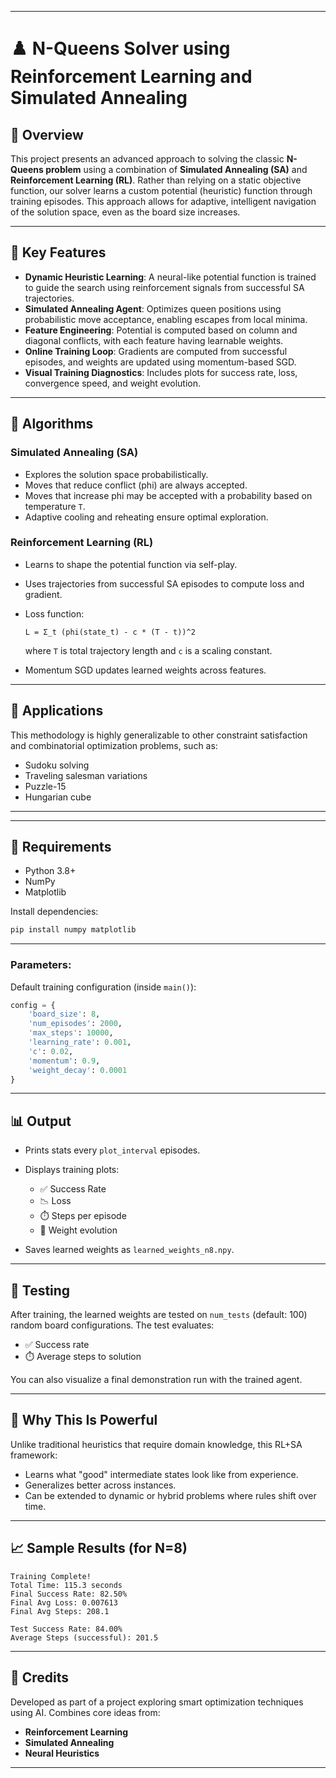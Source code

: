 
---

# ♟️ N-Queens Solver using Reinforcement Learning and Simulated Annealing

## 📌 Overview

This project presents an advanced approach to solving the classic **N-Queens problem** using a combination of **Simulated Annealing (SA)** and **Reinforcement Learning (RL)**. Rather than relying on a static objective function, our solver learns a custom potential (heuristic) function through training episodes. This approach allows for adaptive, intelligent navigation of the solution space, even as the board size increases.

---

## 🚀 Key Features

* **Dynamic Heuristic Learning**: A neural-like potential function is trained to guide the search using reinforcement signals from successful SA trajectories.
* **Simulated Annealing Agent**: Optimizes queen positions using probabilistic move acceptance, enabling escapes from local minima.
* **Feature Engineering**: Potential is computed based on column and diagonal conflicts, with each feature having learnable weights.
* **Online Training Loop**: Gradients are computed from successful episodes, and weights are updated using momentum-based SGD.
* **Visual Training Diagnostics**: Includes plots for success rate, loss, convergence speed, and weight evolution.

---

## 🧠 Algorithms

### Simulated Annealing (SA)

* Explores the solution space probabilistically.
* Moves that reduce conflict (phi) are always accepted.
* Moves that increase phi may be accepted with a probability based on temperature `T`.
* Adaptive cooling and reheating ensure optimal exploration.

### Reinforcement Learning (RL)

* Learns to shape the potential function via self-play.
* Uses trajectories from successful SA episodes to compute loss and gradient.
* Loss function:

  ```
  L = Σ_t (phi(state_t) - c * (T - t))^2
  ```

  where `T` is total trajectory length and `c` is a scaling constant.
* Momentum SGD updates learned weights across features.

---

## 🧪 Applications

This methodology is highly generalizable to other constraint satisfaction and combinatorial optimization problems, such as:

* Sudoku solving
* Traveling salesman variations
* Puzzle-15
* Hungarian cube

---


---

## 🧰 Requirements

* Python 3.8+
* NumPy
* Matplotlib

Install dependencies:

```bash
pip install numpy matplotlib
```

---


### Parameters:

Default training configuration (inside `main()`):

```python
config = {
    'board_size': 8,
    'num_episodes': 2000,
    'max_steps': 10000,
    'learning_rate': 0.001,
    'c': 0.02,
    'momentum': 0.9,
    'weight_decay': 0.0001
}
```

---

## 📊 Output

* Prints stats every `plot_interval` episodes.

* Displays training plots:

  * ✅ Success Rate
  * 📉 Loss
  * ⏱️ Steps per episode
  * 🔁 Weight evolution

* Saves learned weights as `learned_weights_n8.npy`.

---

## 🧪 Testing

After training, the learned weights are tested on `num_tests` (default: 100) random board configurations. The test evaluates:

* ✅ Success rate
* ⏱️ Average steps to solution

You can also visualize a final demonstration run with the trained agent.

---

## 🧩 Why This Is Powerful

Unlike traditional heuristics that require domain knowledge, this RL+SA framework:

* Learns what "good" intermediate states look like from experience.
* Generalizes better across instances.
* Can be extended to dynamic or hybrid problems where rules shift over time.

---

## 📈 Sample Results (for N=8)

```
Training Complete!
Total Time: 115.3 seconds
Final Success Rate: 82.50%
Final Avg Loss: 0.007613
Final Avg Steps: 208.1

Test Success Rate: 84.00%
Average Steps (successful): 201.5
```

---

## 🧩 Credits

Developed as part of a project exploring smart optimization techniques using AI. Combines core ideas from:

* **Reinforcement Learning**
* **Simulated Annealing**
* **Neural Heuristics**

---
